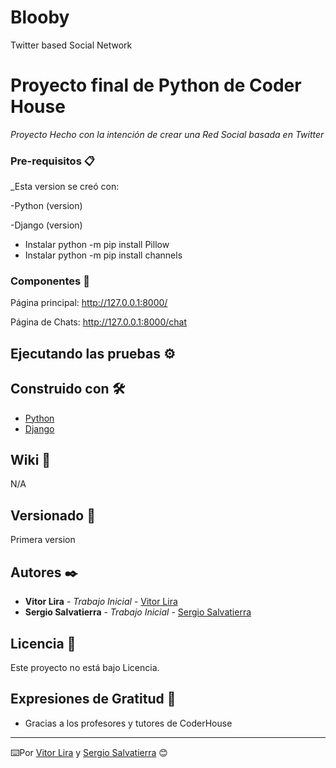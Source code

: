 # Blooby
Twitter based Social Network
# Proyecto final de Python de Coder House

_Proyecto Hecho con la intención de crear una Red Social basada en Twitter_

### Pre-requisitos 📋

_Esta version se creó con:

-Python (version)

-Django (version)



- Instalar python -m pip install Pillow
- Instalar python -m pip install channels


### Componentes 🔧

Página principal: http://127.0.0.1:8000/

Página de Chats: http://127.0.0.1:8000/chat


## Ejecutando las pruebas ⚙️


## Construido con 🛠️

* [Python](https://www.python.org/)
* [Django](https://www.djangoproject.com/)


## Wiki 📖

N/A

## Versionado 📌

Primera version

## Autores ✒️

* **Vitor Lira** - *Trabajo Inicial* - [Vitor Lira](https://github.com/ViLiraDev)
* **Sergio Salvatierra** - *Trabajo Inicial* - [Sergio Salvatierra](https://github.com/xalvlax)

## Licencia 📄

Este proyecto no está bajo Licencia.

## Expresiones de Gratitud 🎁

* Gracias a los profesores y tutores de CoderHouse



---
⌨️Por [Vitor Lira](https://github.com/ViLiraDev) y [Sergio Salvatierra](https://github.com/xalvlax) 😊
